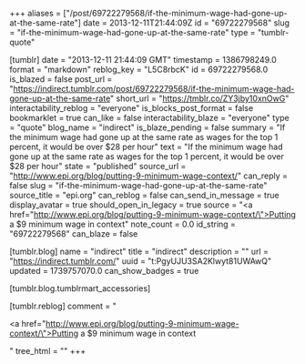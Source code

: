 +++
aliases = ["/post/69722279568/if-the-minimum-wage-had-gone-up-at-the-same-rate"]
date = 2013-12-11T21:44:09Z
id = "69722279568"
slug = "if-the-minimum-wage-had-gone-up-at-the-same-rate"
type = "tumblr-quote"

[tumblr]
date = "2013-12-11 21:44:09 GMT"
timestamp = 1386798249.0
format = "markdown"
reblog_key = "L5C8rbcK"
id = 69722279568.0
is_blazed = false
post_url = "https://indirect.tumblr.com/post/69722279568/if-the-minimum-wage-had-gone-up-at-the-same-rate"
short_url = "https://tmblr.co/ZY3jby10xnOwG"
interactability_reblog = "everyone"
is_blocks_post_format = false
bookmarklet = true
can_like = false
interactability_blaze = "everyone"
type = "quote"
blog_name = "indirect"
is_blaze_pending = false
summary = "If the minimum wage had gone up at the same rate as wages for the top 1 percent, it would be over $28 per hour"
text = "If the minimum wage had gone up at the same rate as wages for the top 1 percent, it would be over $28 per hour"
state = "published"
source_url = "http://www.epi.org/blog/putting-9-minimum-wage-context/"
can_reply = false
slug = "if-the-minimum-wage-had-gone-up-at-the-same-rate"
source_title = "epi.org"
can_reblog = false
can_send_in_message = true
display_avatar = true
should_open_in_legacy = true
source = "<a href=\"http://www.epi.org/blog/putting-9-minimum-wage-context/\">Putting a $9 minimum wage in context</a>"
note_count = 0.0
id_string = "69722279568"
can_blaze = false

[tumblr.blog]
name = "indirect"
title = "indirect"
description = ""
url = "https://indirect.tumblr.com/"
uuid = "t:PgyUJU3SA2Klwyt81UWAwQ"
updated = 1739757070.0
can_show_badges = true

[tumblr.blog.tumblrmart_accessories]

[tumblr.reblog]
comment = "<p><a href=\"http://www.epi.org/blog/putting-9-minimum-wage-context/\">Putting a $9 minimum wage in context</a></p>"
tree_html = ""
+++
